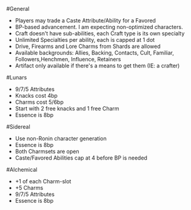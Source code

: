 #General

 * Players may trade a Caste Attribute/Ability for a Favored
 * BP-based advancement.  I am expecting non-optimized characters.
 * Craft doesn't have sub-abilities, each Craft type is its own specialty
 * Unlimited Specialties per ability, each is capped at 1 dot
 * Drive, Firearms and Lore Charms from Shards are allowed
 * Available backgrounds: Allies, Backing, Contacts, Cult, Familiar, Followers,Henchmen, Influence, Retainers
 * Artifact only available if there's a means to get them (IE: a crafter)

#Lunars

 * 9/7/5 Attributes
 * Knacks cost 4bp
 * Charms cost 5/6bp
 * Start with 2 free knacks and 1 free Charm
 * Essence is 8bp

#Sidereal

 * Use non-Ronin character generation
 * Essence is 8bp
 * Both Charmsets are open
 * Caste/Favored Abilities cap at 4 before BP is needed

#Alchemical

 * +1 of each Charm-slot
 * +5 Charms
 * 9/7/5 Attributes
 * Essence is 8bp
